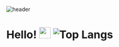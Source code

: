 ![header](https://capsule-render.vercel.app/api?type=waving&color=auto&height=100&&fontAlignY=40&descAlign=60&descAlignY=57)
# Hello! <img src="https://raw.githubusercontent.com/MartinHeinz/MartinHeinz/master/wave.gif" width="30px"> ![Top Langs](https://github-readme-stats.vercel.app/api/top-langs/?username=ika9810&layout=compact&theme=calm)
<!--
**ika9810/ika9810** is a ✨ _special_ ✨ repository because its `README.md` (this file) appears on your GitHub profile.

Here are some ideas to get you started:

- 🔭 I’m currently working on ...
- 🌱 I’m currently learning ...
- 👯 I’m looking to collaborate on ...
- 🤔 I’m looking for help with ...
- 💬 Ask me about ...
- 📫 How to reach me: ...
- 😄 Pronouns: ...
- ⚡ Fun fact: ...
-->
